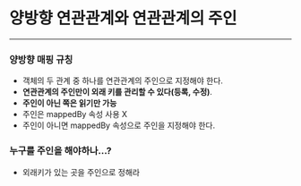 # 양방향 연관관계와 연관관계의 주인

---

### 양방향 매핑 규칭
* 객체의 두 관계 중 하나를 연관관계의 주인으로 지정해야 한다.
* __연관관계의 주인만이 외래 키를 관리할 수 있다(등록, 수정)__.
* __주인이 아닌 쪽은 읽기만 가능__
* 주인은 mappedBy 속성 사용 X
* 주인이 아니면 mappedBy 속성으로 주인을 지정해야 한다.

### 누구를 주인을 해야하나...?
* 외래키가 있는 곳을 주인으로 정해라


